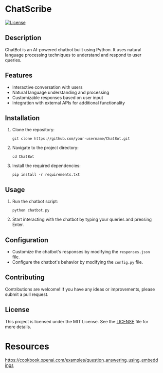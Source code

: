 # ChatScribe

[![License](https://img.shields.io/badge/license-MIT-blue.svg)](https://opensource.org/licenses/MIT)

## Description
ChatBot is an AI-powered chatbot built using Python. It uses natural language processing techniques to understand and respond to user queries.

## Features
- Interactive conversation with users
- Natural language understanding and processing
- Customizable responses based on user input
- Integration with external APIs for additional functionality

## Installation
1. Clone the repository:
    ```shell
    git clone https://github.com/your-username/ChatBot.git
    ```
2. Navigate to the project directory:
    ```shell
    cd ChatBot
    ```
3. Install the required dependencies:
    ```shell
    pip install -r requirements.txt
    ```

## Usage
1. Run the chatbot script:
    ```shell
    python chatbot.py
    ```
2. Start interacting with the chatbot by typing your queries and pressing Enter.

## Configuration
- Customize the chatbot's responses by modifying the `responses.json` file.
- Configure the chatbot's behavior by modifying the `config.py` file.

## Contributing
Contributions are welcome! If you have any ideas or improvements, please submit a pull request.

## License
This project is licensed under the MIT License. See the [LICENSE](LICENSE) file for more details.

# Resources
https://cookbook.openai.com/examples/question_answering_using_embeddings 